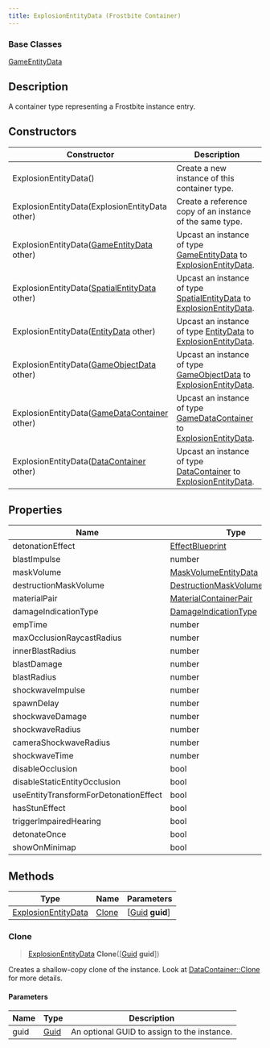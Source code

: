 ```yaml
---
title: ExplosionEntityData (Frostbite Container)
---
```

### Base Classes

[GameEntityData](GameEntityData)

## Description

A container type representing a Frostbite instance entry.

## Constructors

| Constructor                                                                    | Description                                                                                                                   |
| ------------------------------------------------------------------------------ | ----------------------------------------------------------------------------------------------------------------------------- |
| ExplosionEntityData()                                                          | Create a new instance of this container type.                                                                                 |
| ExplosionEntityData(ExplosionEntityData other)                                 | Create a reference copy of an instance of the same type.                                                                      |
| ExplosionEntityData([GameEntityData](GameEntityData) other)                    | Upcast an instance of type [GameEntityData](GameEntityData) to [ExplosionEntityData](ExplosionEntityData).                    |
| ExplosionEntityData([SpatialEntityData](SpatialEntityData) other)              | Upcast an instance of type [SpatialEntityData](SpatialEntityData) to [ExplosionEntityData](ExplosionEntityData).              |
| ExplosionEntityData([EntityData](EntityData) other)                            | Upcast an instance of type [EntityData](EntityData) to [ExplosionEntityData](ExplosionEntityData).                            |
| ExplosionEntityData([GameObjectData](GameObjectData) other)                    | Upcast an instance of type [GameObjectData](GameObjectData) to [ExplosionEntityData](ExplosionEntityData).                    |
| ExplosionEntityData([GameDataContainer](GameDataContainer) other)              | Upcast an instance of type [GameDataContainer](GameDataContainer) to [ExplosionEntityData](ExplosionEntityData).              |
| ExplosionEntityData([DataContainer](/vext/ref/cls/shr/datacontainer) other) | Upcast an instance of type [DataContainer](/vext/ref/cls/shr/datacontainer) to [ExplosionEntityData](ExplosionEntityData). |

## Properties

| Name                                  | Type                                                               | Description |
| ------------------------------------- | ------------------------------------------------------------------ | ----------- |
| detonationEffect                      | [EffectBlueprint](EffectBlueprint)                                 |             |
| blastImpulse                          | number                                                             |             |
| maskVolume                            | [MaskVolumeEntityData](MaskVolumeEntityData)                       |             |
| destructionMaskVolume                 | [DestructionMaskVolumeEntityData](DestructionMaskVolumeEntityData) |             |
| materialPair                          | [MaterialContainerPair](MaterialContainerPair)                     |             |
| damageIndicationType                  | [DamageIndicationType](DamageIndicationType)                       |             |
| empTime                               | number                                                             |             |
| maxOcclusionRaycastRadius             | number                                                             |             |
| innerBlastRadius                      | number                                                             |             |
| blastDamage                           | number                                                             |             |
| blastRadius                           | number                                                             |             |
| shockwaveImpulse                      | number                                                             |             |
| spawnDelay                            | number                                                             |             |
| shockwaveDamage                       | number                                                             |             |
| shockwaveRadius                       | number                                                             |             |
| cameraShockwaveRadius                 | number                                                             |             |
| shockwaveTime                         | number                                                             |             |
| disableOcclusion                      | bool                                                               |             |
| disableStaticEntityOcclusion          | bool                                                               |             |
| useEntityTransformForDetonationEffect | bool                                                               |             |
| hasStunEffect                         | bool                                                               |             |
| triggerImpairedHearing                | bool                                                               |             |
| detonateOnce                          | bool                                                               |             |
| showOnMinimap                         | bool                                                               |             |

## Methods

| Type                                       | Name            | Parameters                                     |
| ------------------------------------------ | --------------- | ---------------------------------------------- |
| [ExplosionEntityData](ExplosionEntityData) | [Clone](#clone) | \[[Guid](/vext/ref/cls/shr/guid) **guid**\] |

### Clone

> [ExplosionEntityData](ExplosionEntityData) **Clone**(\[[Guid](/vext/ref/cls/shr/guid) **guid**\])

Creates a shallow-copy clone of the instance. Look at [DataContainer::Clone](/vext/ref/cls/shr/datacontainer#clone) for more details.

#### Parameters

| Name | Type         | Description                                 |
| ---- | ------------ | ------------------------------------------- |
| guid | [Guid](Guid) | An optional GUID to assign to the instance. |
